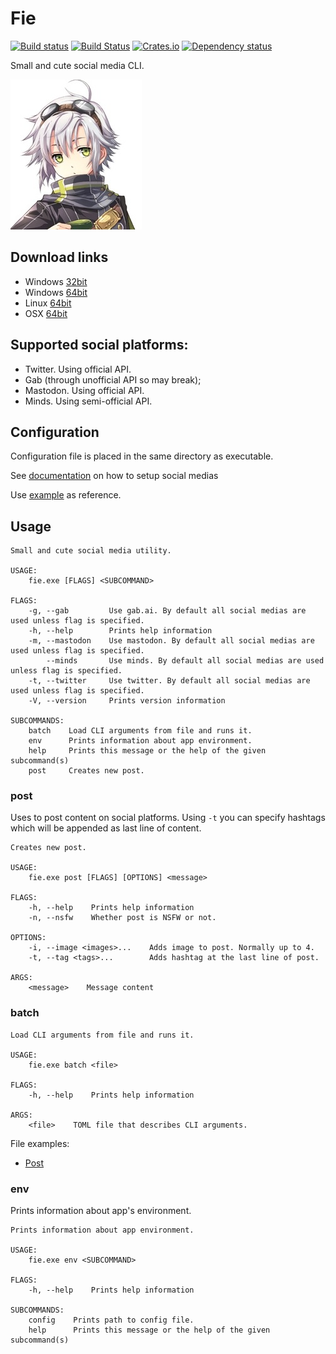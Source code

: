 # Fie

[![Build status](https://ci.appveyor.com/api/projects/status/oc937oppd38x1y4y/branch/master?svg=true)](https://ci.appveyor.com/project/DoumanAsh/fie/branch/master)
[![Build Status](https://travis-ci.org/DoumanAsh/fie.svg?branch=master)](https://travis-ci.org/DoumanAsh/fie)
[![Crates.io](https://img.shields.io/crates/v/fie.svg)](https://crates.io/crates/fie)
[![Dependency status](https://deps.rs/crate/fie/0.13.0/status.svg)](https://deps.rs/crate/fie)

Small and cute social media CLI.

![Icon](icon.jpg)

## Download links

* Windows [32bit](https://github.com/DoumanAsh/fie/releases/download/0.12.1/fie-0.12.1-i686-pc-windows-msvc.zip)
* Windows [64bit](https://github.com/DoumanAsh/fie/releases/download/0.12.1/fie-0.12.1-x86_64-pc-windows-msvc.zip)
* Linux [64bit](https://github.com/DoumanAsh/fie/releases/download/0.12.1/fie-0.12.1-x86_64-unknown-linux-gnu.zip)
* OSX [64bit](https://github.com/DoumanAsh/fie/releases/download/0.12.1/fie-0.12.1-x86_64-apple-darwin.zip)

## Supported social platforms:

* Twitter. Using official API.
* Gab (through unofficial API so may break);
* Mastodon. Using official API.
* Minds. Using semi-official API.

## Configuration

Configuration file is placed in the same directory as executable.

See [documentation](docs/configuration.md) on how to setup social medias

Use [example](fie.toml) as reference.

## Usage

```
Small and cute social media utility.

USAGE:
    fie.exe [FLAGS] <SUBCOMMAND>

FLAGS:
    -g, --gab         Use gab.ai. By default all social medias are used unless flag is specified.
    -h, --help        Prints help information
    -m, --mastodon    Use mastodon. By default all social medias are used unless flag is specified.
        --minds       Use minds. By default all social medias are used unless flag is specified.
    -t, --twitter     Use twitter. By default all social medias are used unless flag is specified.
    -V, --version     Prints version information

SUBCOMMANDS:
    batch    Load CLI arguments from file and runs it.
    env      Prints information about app environment.
    help     Prints this message or the help of the given subcommand(s)
    post     Creates new post.
```

### post

Uses to post content on social platforms.
Using `-t` you can specify hashtags which will be appended as last line of content.

```
Creates new post.

USAGE:
    fie.exe post [FLAGS] [OPTIONS] <message>

FLAGS:
    -h, --help    Prints help information
    -n, --nsfw    Whether post is NSFW or not.

OPTIONS:
    -i, --image <images>...    Adds image to post. Normally up to 4.
    -t, --tag <tags>...        Adds hashtag at the last line of post.

ARGS:
    <message>    Message content
```

### batch

```
Load CLI arguments from file and runs it.

USAGE:
    fie.exe batch <file>

FLAGS:
    -h, --help    Prints help information

ARGS:
    <file>    TOML file that describes CLI arguments.
```

File examples:
* [Post](fie_post.toml)

### env

Prints information about app's environment.

```
Prints information about app environment.

USAGE:
    fie.exe env <SUBCOMMAND>

FLAGS:
    -h, --help    Prints help information

SUBCOMMANDS:
    config    Prints path to config file.
    help      Prints this message or the help of the given subcommand(s)
```
